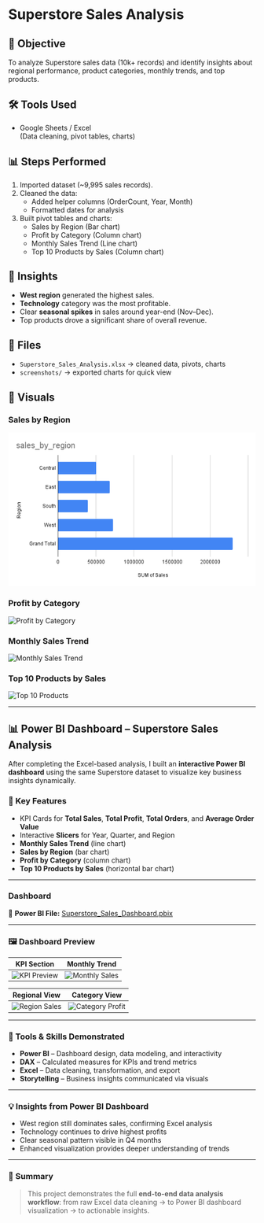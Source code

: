 # Superstore Sales Analysis

## 📌 Objective
To analyze Superstore sales data (10k+ records) and identify insights about regional performance, product categories, monthly trends, and top products.

## 🛠 Tools Used
- Google Sheets / Excel  
  (Data cleaning, pivot tables, charts)

## 📊 Steps Performed
1. Imported dataset (~9,995 sales records).  
2. Cleaned the data:  
   - Added helper columns (OrderCount, Year, Month)  
   - Formatted dates for analysis  
3. Built pivot tables and charts:  
   - Sales by Region (Bar chart)  
   - Profit by Category (Column chart)  
   - Monthly Sales Trend (Line chart)  
   - Top 10 Products by Sales (Column chart)  

## 🔑 Insights
- **West region** generated the highest sales.  
- **Technology** category was the most profitable.  
- Clear **seasonal spikes** in sales around year-end (Nov–Dec).  
- Top products drove a significant share of overall revenue.  

## 📂 Files
- `Superstore_Sales_Analysis.xlsx` → cleaned data, pivots, charts  
- `screenshots/` → exported charts for quick view  

## 📸 Visuals
### Sales by Region
![Sales by Region](screenshots/sales_by_region.png)

### Profit by Category
![Profit by Category](screenshots/profit_by_category.png)

### Monthly Sales Trend
![Monthly Sales Trend](screenshots/monthly_sales_trend.png)

### Top 10 Products by Sales
![Top 10 Products](screenshots/top_10_products.png)



---

## 📊 Power BI Dashboard – Superstore Sales Analysis

After completing the Excel-based analysis, I built an **interactive Power BI dashboard** using the same Superstore dataset to visualize key business insights dynamically.

### 🎯 Key Features
- KPI Cards for **Total Sales**, **Total Profit**, **Total Orders**, and **Average Order Value**
- Interactive **Slicers** for Year, Quarter, and Region
- **Monthly Sales Trend** (line chart)
- **Sales by Region** (bar chart)
- **Profit by Category** (column chart)
- **Top 10 Products by Sales** (horizontal bar chart)

---

### Dashboard

📁 **Power BI File:** [Superstore_Sales_Dashboard.pbix](Powerstore_Sales_Dashboard.pbix)

---

### 🖼️ Dashboard Preview
| KPI Section | Monthly Trend |
|--------------|----------------|
| ![KPI Preview](Screenshot1.png) | ![Monthly Sales](Screenshot2.png) |

| Regional View | Category View |
|----------------|----------------|
| ![Region Sales](Screenshot3.png) | ![Category Profit](Screenshot4.png) |

---

### 🧠 Tools & Skills Demonstrated
- **Power BI** – Dashboard design, data modeling, and interactivity  
- **DAX** – Calculated measures for KPIs and trend metrics  
- **Excel** – Data cleaning, transformation, and export  
- **Storytelling** – Business insights communicated via visuals

---

### 💡 Insights from Power BI Dashboard
- West region still dominates sales, confirming Excel analysis  
- Technology continues to drive highest profits  
- Clear seasonal pattern visible in Q4 months  
- Enhanced visualization provides deeper understanding of trends

---

### 🧩 Summary
> This project demonstrates the full **end-to-end data analysis workflow**:
> from raw Excel data cleaning → to Power BI dashboard visualization → to actionable insights.

